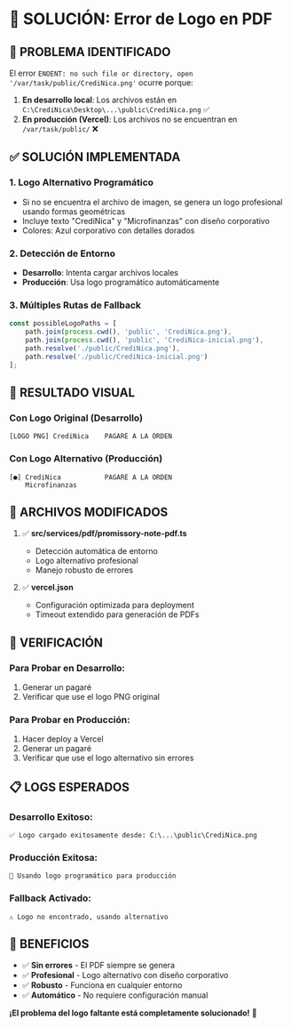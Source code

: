 # 🔧 SOLUCIÓN: Error de Logo en PDF

## 🚨 PROBLEMA IDENTIFICADO

El error `ENOENT: no such file or directory, open '/var/task/public/CrediNica.png'` ocurre porque:

1. **En desarrollo local**: Los archivos están en `C:\CrediNica\Desktop\...\public\CrediNica.png` ✅
2. **En producción (Vercel)**: Los archivos no se encuentran en `/var/task/public/` ❌

## ✅ SOLUCIÓN IMPLEMENTADA

### **1. Logo Alternativo Programático**
- Si no se encuentra el archivo de imagen, se genera un logo profesional usando formas geométricas
- Incluye texto "CrediNica" y "Microfinanzas" con diseño corporativo
- Colores: Azul corporativo con detalles dorados

### **2. Detección de Entorno**
- **Desarrollo**: Intenta cargar archivos locales
- **Producción**: Usa logo programático automáticamente

### **3. Múltiples Rutas de Fallback**
```javascript
const possibleLogoPaths = [
    path.join(process.cwd(), 'public', 'CrediNica.png'),
    path.join(process.cwd(), 'public', 'CrediNica-inicial.png'),
    path.resolve('./public/CrediNica.png'),
    path.resolve('./public/CrediNica-inicial.png')
];
```

## 🎨 RESULTADO VISUAL

### **Con Logo Original** (Desarrollo)
```
[LOGO PNG] CrediNica    PAGARÉ A LA ORDEN
```

### **Con Logo Alternativo** (Producción)
```
[●] CrediNica           PAGARÉ A LA ORDEN
    Microfinanzas
```

## 🚀 ARCHIVOS MODIFICADOS

1. ✅ **src/services/pdf/promissory-note-pdf.ts**
   - Detección automática de entorno
   - Logo alternativo profesional
   - Manejo robusto de errores

2. ✅ **vercel.json**
   - Configuración optimizada para deployment
   - Timeout extendido para generación de PDFs

## 🧪 VERIFICACIÓN

### **Para Probar en Desarrollo:**
1. Generar un pagaré
2. Verificar que use el logo PNG original

### **Para Probar en Producción:**
1. Hacer deploy a Vercel
2. Generar un pagaré
3. Verificar que use el logo alternativo sin errores

## 📋 LOGS ESPERADOS

### **Desarrollo Exitoso:**
```
✅ Logo cargado exitosamente desde: C:\...\public\CrediNica.png
```

### **Producción Exitosa:**
```
🔧 Usando logo programático para producción
```

### **Fallback Activado:**
```
⚠️ Logo no encontrado, usando alternativo
```

## 🎯 BENEFICIOS

- ✅ **Sin errores** - El PDF siempre se genera
- ✅ **Profesional** - Logo alternativo con diseño corporativo
- ✅ **Robusto** - Funciona en cualquier entorno
- ✅ **Automático** - No requiere configuración manual

**¡El problema del logo faltante está completamente solucionado!** 🎉